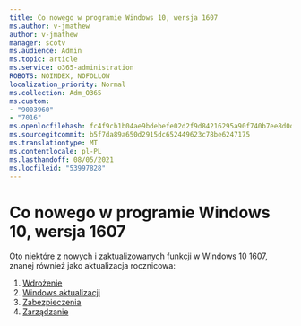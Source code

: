 ```yaml
---
title: Co nowego w programie Windows 10, wersja 1607
ms.author: v-jmathew
author: v-jmathew
manager: scotv
ms.audience: Admin
ms.topic: article
ms.service: o365-administration
ROBOTS: NOINDEX, NOFOLLOW
localization_priority: Normal
ms.collection: Adm_O365
ms.custom:
- "9003960"
- "7016"
ms.openlocfilehash: fc4f9cb1b04ae9bdebefe02d2f9d84216295a90f740b7ee8d0d7e92e478f3357
ms.sourcegitcommit: b5f7da89a650d2915dc652449623c78be6247175
ms.translationtype: MT
ms.contentlocale: pl-PL
ms.lasthandoff: 08/05/2021
ms.locfileid: "53997828"
---
```

# <a name="whats-new-in-windows-10-version-1607"></a>Co nowego w programie Windows 10, wersja 1607

Oto niektóre z nowych i zaktualizowanych funkcji w Windows 10 1607, znanej również jako aktualizacja rocznicowa:

1. [Wdrożenie](https://go.microsoft.com/fwlink/?linkid=2114462)
2. [Windows aktualizacji](https://go.microsoft.com/fwlink/?linkid=2114463)
3. [Zabezpieczenia](https://go.microsoft.com/fwlink/?linkid=2114270)
4. [Zarządzanie](https://go.microsoft.com/fwlink/?linkid=2114271)
